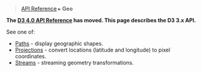 > [API Reference](API-Reference.md) ▸ **Geo**

**The [D3 4.0 API Reference](https://github.com/d3/d3/blob/master/API.md) has moved. This page describes the D3 3.x API.**

See one of:

* [Paths](Geo-Paths.md) - display geographic shapes.
* [Projections](Geo-Projections.md) - convert locations (latitude and longitude) to pixel coordinates.
* [Streams](Geo-Streams.md) - streaming geometry transformations.
